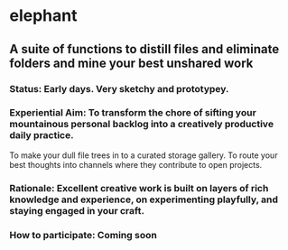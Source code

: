 # elephant

## A suite of functions to distill files and eliminate folders and mine your best unshared work

### Status: Early days. Very sketchy and prototypey. 

### Experiential Aim: To transform the chore of sifting your mountainous personal backlog into a creatively productive daily practice.
To make your dull file trees in to a curated storage gallery. To route your best thoughts into channels where they contribute to open projects. 

### Rationale: Excellent creative work is built on layers of rich knowledge and experience, on experimenting playfully, and staying engaged in your craft. 

### How to participate: Coming soon

